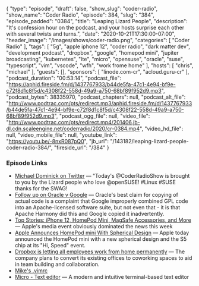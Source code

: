 {
  "type": "episode",
  "draft": false,
  "show_slug": "coder-radio",
  "show_name": "Coder Radio",
  "episode": 384,
  "slug": "384",
  "episode_padded": "0384",
  "title": "Leaping Lizard People",
  "description": "It's confession hour on the podcast, and your hosts surprise each other with several twists and turns.",
  "date": "2020-10-21T17:30:00-07:00",
  "header_image": "/images/shows/coder-radio.png",
  "categories": [
    "Coder Radio"
  ],
  "tags": [
    "5g",
    "apple iphone 12",
    "coder radio",
    "dark matter dev",
    "development podcast",
    "dropbox",
    "google",
    "homepod mini",
    "jupiter broadcasting",
    "kubernetes",
    "lte",
    "micro",
    "opensuse",
    "oracle",
    "suse",
    "typescript",
    "vim",
    "vscode",
    "wfh",
    "work frome home"
  ],
  "hosts": [
    "chris",
    "michael"
  ],
  "guests": [],
  "sponsors": [
    "linode.com-cr",
    "acloud.guru-cr"
  ],
  "podcast_duration": "00:53:14",
  "podcast_file": "https://aphid.fireside.fm/d/1437767933/b44de5fa-47c1-4e94-bf9e-c72f8d1c8f5d/c4308f22-558d-49a9-a750-68bf89f952d9.mp3",
  "podcast_bytes": 38335970,
  "podcast_chapters": null,
  "podcast_alt_file": "http://www.podtrac.com/pts/redirect.mp3/aphid.fireside.fm/d/1437767933/b44de5fa-47c1-4e94-bf9e-c72f8d1c8f5d/c4308f22-558d-49a9-a750-68bf89f952d9.mp3",
  "podcast_ogg_file": null,
  "video_file": "http://www.podtrac.com/pts/redirect.mp4/201406.jb-dl.cdn.scaleengine.net/coderradio/2020/cr-0384.mp4",
  "video_hd_file": null,
  "video_mobile_file": null,
  "youtube_link": "https://youtu.be/-8nxR087pQ0",
  "jb_url": "/143182/leaping-lizard-people-coder-radio-384/",
  "fireside_url": "/384"
}


### Episode Links

  * [Michael Dominick on Twitter](https://twitter.com/dominucco/status/1318267278883016706 "Michael Dominick on Twitter") — "Today's @CoderRadioShow is brought to you by the Lizard people who love @openSUSE! #Linux #SUSE thanks for the SWAG!
  * [Follow up on Oracle v Google](https://slexy.org/view/s20wcy8wS3 "Follow up on Oracle v Google") — Oracle's best claim for copying of actual code is a complaint that Google improperly combined GPL code into an Apache-licensed software suite, but not even that - it is that Apache Harmony did this and Google copied it inadvertently.
  * [Top Stories: iPhone 12, HomePod Mini, MagSafe Accessories, and More](https://www.macrumors.com/2020/10/17/top-stories-iphone-12-homepod-mini/ "Top Stories: iPhone 12, HomePod Mini, MagSafe Accessories, and More") — Apple's media event obviously dominated the news this week
  * [Apple Announces HomePod mini With Spherical Design](https://www.macrumors.com/2020/10/13/apple-announces-homepod-mini/ "Apple Announces HomePod mini With Spherical Design") — Apple today announced the HomePod mini with a new spherical design and the S5 chip at its "Hi, Speed" event.
  * [Dropbox is letting all employees work from home permanently](https://www.businessinsider.com/dropbox-letting-all-employees-work-from-home-permanently-2020-10 "Dropbox is letting all employees work from home permanently") — The company plans to convert its existing offices to coworking spaces to aid in team building and collaboration.
  * [Mike's .vimrc](https://gist.github.com/dominickm/9df2330348f4b45422c4f5d669a788ea "Mike's .vimrc")
  * [Micro - Text editor](https://micro-editor.github.io/ "Micro - Text editor") — A modern and intuitive terminal-based text editor


